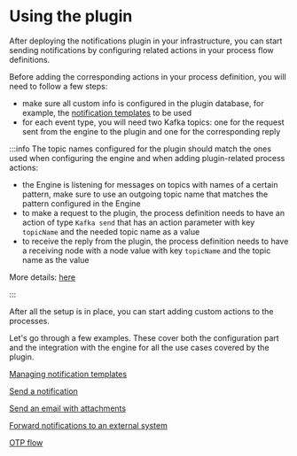# Using the plugin

After deploying the notifications plugin in your infrastructure, you can start sending notifications by configuring related actions in your process flow definitions.

Before adding the corresponding actions in your process definition, you will need to follow a few steps:

* make sure all custom info is configured in the plugin database, for example, the [notification templates](managing-notification-templates.md) to be used
* for each event type, you will need two Kafka topics: one for the request sent from the engine to the plugin and one for the corresponding reply

:::info
The topic names configured for the plugin should match the ones used when configuring the engine and when adding plugin-related process actions:

* the Engine is listening for messages on topics with names of a certain pattern, make sure to use an outgoing topic name that matches the pattern configured in the Engine
* to make a request to the plugin, the process definition needs to have an action of type `Kafka send` that has an action parameter with key `topicName` and the needed topic name as a value
* to receive the reply from the plugin, the process definition needs to have a receiving node with a node value with key `topicName` and the topic name as the value

More details: [here](../../../../platform-setup-guide/flowx-engine-setup-guide/flowx-engine-setup-guide.md#kafka-configuration)

:::

After all the setup is in place, you can start adding custom actions to the processes.

Let's go through a few examples. These cover both the configuration part and the integration with the engine for all the use cases covered by the plugin.

[Managing notification templates](managing-notification-templates.md)

[Send a notification](sending-a-notification.md)

[Send an email with attachments](sending-an-email-with-attachments.md)

[Forward notifications to an external system](forwarding-notifications-to-an-external-system.md)

[OTP flow](./otp-flow/otp-flow.md)
